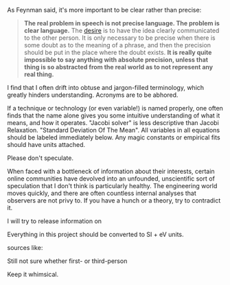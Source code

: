 As Feynman said, it's more important to be clear rather than precise:

> **The real problem in speech is not precise language. The problem is clear language.** The [desire](https://en.wikiquote.org/wiki/Desire) is to have the idea clearly communicated to the other person. It is only necessary to be precise when there is some doubt as to the meaning of a phrase, and then the precision should be put in the place where the doubt exists. **It is really quite impossible to say anything with absolute precision, unless that thing is so abstracted from the real world as to not represent any real thing.**

I find that I often drift into obtuse and jargon-filled terminology, which greatly hinders understanding. Acronyms are to be abhored. 

If a technique or technology (or even variable!) is named properly, one often finds that the name alone gives you some intuitive understanding of what it means, and how it operates. "Jacobi solver" is less descriptive than Jacobi Relaxation. "Standard Deviation Of The Mean". All variables in all equations should be labeled immediately below. Any magic constants or empirical fits should have units attached.





Please don't speculate. 

When faced with a bottleneck of information about their interests, certain online communities have devolved into an unfounded, unscientific sort of speculation that I don't think is particularly healthy. The engineering world moves quickly, and there are often countless internal analyses that observers are not privy to. If you have a hunch or a theory, try to contradict it.

I will try to release information on 







Everything in this project should be converted to SI + eV units.

sources like:

[^description]: [Internal]() [External]() 

Still not sure whether first- or third-person 

Keep it whimsical. 

